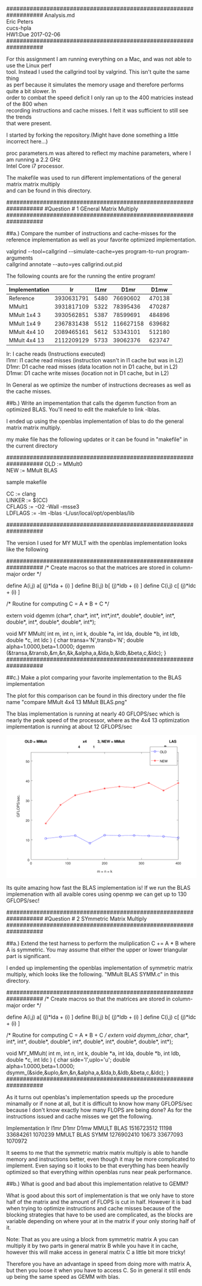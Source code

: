###################################################################
Analysis.md<br />
Eric Peters<br />
cucs-hpla<br />
HW1:Due 2017-02-06<br />
###################################################################

For this assignment I am running everything on a Mac, and was not able to use the Linux perf<br />
tool.  Instead I used the callgrind tool by valgrind.  This isn't quite the same thing<br />
as perf because it simulates the memory usage and therefore performs quite a bit slower.  In<br /> 
order to combat the speed deficit I only ran up to the 400 matricies instead of the 800 when<br /> 
recording instructions and cache misses.  I felt it was sufficient to still see the trends<br />
that were present.<br />

I started by forking the repository.(Might have done something a little incorrect here...)<br />

proc parameters.m was altered to reflect my machine parameters, where I am running a 2.2 GHz<br />
Intel Core i7 processor.<br />

The makefile was used to run different implementations of the general matrix matrix multiply<br /> 
and can be found in this directory.<br />

###################################################################
#Question # 1 GEneral Matrix Multiply
###################################################################

##a.) Compare the number of instructions and cache-misses for the reference implementation as well as your favorite optimized implementation.

valgrind --tool=callgrind --simulate-cache=yes program-to-run program-arguments<br />
callgrind annotate --auto=yes callgrind.out.pid<br />

The following counts are for the running the entire program!<br />

Implementation | Ir | I1mr | D1mr | D1mw
-------------- | -- | ---- | ---- | ---- 
Reference | 3930631791 | 5480 | 76690602 | 470138
MMult1 | 3931817109 | 5322 | 78395436 | 470287
MMult 1x4 3	| 3930562851| 5387 | 78599691 | 484896
MMult 1x4 9	 | 2367831438| 5512 | 116627158 | 639682
MMult 4x4 10 | 2089465161| 5612 | 53343101 | 512180
MMult 4x4 13 | 2112209129| 5733 | 39062376 | 623747

Ir: I cache reads (Instructions executed)<br />
I1mr: I1 cache read misses (instruction wasn't in I1 cache but was in L2)<br />
D1mr: D1 cache read misses (data location not in D1 cache, but in L2)<br />
D1mw: D1 cache write misses (location not in D1 cache, but in L2)<br />

In General as we optimize the number of instructions decreases as well as the cache misses.<br />

##b.) Write an impementation that calls the dgemm function from an optimized BLAS.  You'll need to edit the makefule to link -lblas.

I ended up using the openblas implementation of blas to do the general matrix matrix multiply.<br />

my make file has the following updates or it can be found in "makefile" in the current directory<br />

###################################################################
OLD  := MMult0<br />
NEW  := MMult BLAS<br />

 sample makefile<br />


CC         := clang<br />
LINKER     := $(CC)<br />
CFLAGS     := -O2 -Wall -msse3 <br />
LDFLAGS    := -lm -lblas -L/usr/local/opt/openblas/lib<br />

###################################################################

The version I used for MY MULT with the openblas implementation looks like the following<br />

###################################################################
/* Create macros so that the matrices are stored in column-major order */<br />

define A(i,j) a[ (j)*lda + (i) ]
define B(i,j) b[ (j)*ldb + (i) ]
define C(i,j) c[ (j)*ldc + (i) ]

/* Routine for computing C = A * B + C */

extern void dgemm (char*, char*, int*, int*,int*, double*, double*, int*, double*, int*, double*, double*, int*);

void MY MMult( int m, int n, int k, double *a, int lda, 
                                    double *b, int ldb,
                                    double *c, int ldc )
{
char transa='N',transb='N';
double alpha=1.0000,beta=1.0000;
dgemm (&transa,&transb,&m,&n,&k,&alpha,a,&lda,b,&ldb,&beta,c,&ldc);
}
###################################################################

##c.) Make a plot comparing your favorite implementation to the BLAS implementation

The plot for this comparison can be found in this directory under the file name
"compare MMult 4x4 13 MMult BLAS.png"

The blas implementation is running at nearly 40 GFLOPS/sec which is nearly the peak speed of 
the processor, where as the 4x4 13 optimization implementation is running at about 12 GFLOPS/sec

![Comparison of GEMM Optimizations](compare_MMult_4x4_13_MMult_BLAS.png)

Its quite amazing how fast the BLAS implementation is!  If we run the BLAS implemenation with
all avaible cores using openmp we can get up to 130 GFLOPS/sec!

###################################################################
#Question # 2 SYmmetric Matrix Multiply
###################################################################

##a.) Extend the test harness to perform the muliplication C += A * B where A is symmetric. 
You may assume that either the upper or lower triangular part is significant.

I ended up implementing the openblas implementation of symmetric matrix multiply, which looks
like the following. "MMult BLAS SYMM.c" in this directory.

###################################################################
/* Create macros so that the matrices are stored in column-major order */

define A(i,j) a[ (j)*lda + (i) ]
define B(i,j) b[ (j)*ldb + (i) ]
define C(i,j) c[ (j)*ldc + (i) ]

/* Routine for computing C = A * B + C */
extern void dsymm_(char*, char*, int*, int*, double*, double*, int*, double*, int*, double*, double*, int*);

void MY_MMult( int m, int n, int k, double *a, int lda, 
                                    double *b, int ldb,
                                    double *c, int ldc )
{
char side='l',uplo='u';
double alpha=1.0000,beta=1.0000;
dsymm_(&side,&uplo,&m,&n,&alpha,a,&lda,b,&ldb,&beta,c,&ldc);
}
###################################################################

As it turns out openblas's implementation speeds up the procedure minamally or 
if none at all, but it is difficult to know how many GFLOPS/sec because I don't know 
exactly how many FLOPS are being done?  As for the instructions issued and cache 
misses we get the following.

Implementation	Ir		I1mr	D1mr		D1mw
MMULT BLAS        1516723512  11198 33684261    1070239
MMULT BLAS SYMM   1276902410  10673 33677093    1070972

It seems to me that the symmetric matrix matrix multiply is able to handle memory and 
instructions better, even though it may be more complicated to implement.  Even saying so 
it looks to be that everything has been heavily optimized so that everything within 
openblas runs near peak performance.

##b.) What is good and bad about this implementation relative to GEMM?

What is good about this sort of implementation is that we only have to store half of the matrix
and the amount of FLOPS is cut in half.  However it is bad when trying to optimize instructions
and cache misses because of the blocking strategies that have to be used are complicated, as
the blocks are variable depending on where your at in the matrix if your only storing half 
of it.

Note: That as you are using a block from symmetric matrix A you can multiply it by two parts in 
general matrix B while you have it in cache, however this will make access in general matrix 
C a little bit more tricky!

Therefore you have an advantage in speed from doing more with matrix A, but then you loose it when you have to access C.  So in general it still ends up being the same speed as GEMM with blas.





